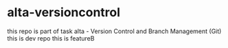 # alta-versioncontrol

this repo is part of task alta - Version Control and Branch Management (Git)
this is dev repo
this is featureB
